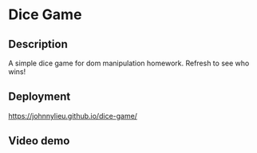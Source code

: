 # Dice Game

## Description
A simple dice game for dom manipulation homework. Refresh to see who wins!

## Deployment
https://johnnylieu.github.io/dice-game/

## Video demo
